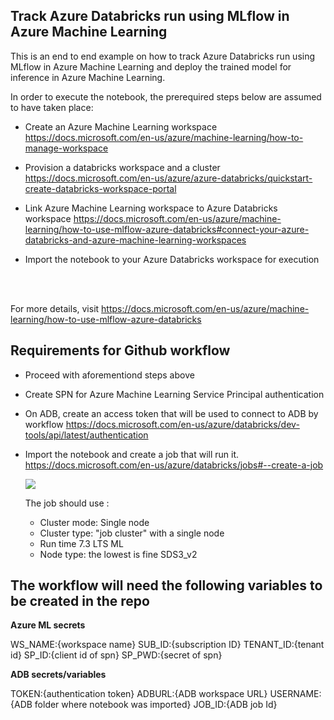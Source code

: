 ## Track Azure Databricks run using MLflow in Azure Machine Learning

This is an end to end example on how to track Azure Databricks run using MLflow in Azure Machine Learning and deploy the trained model for inference  in Azure Machine Learning.

In order to execute the notebook, the prerequired steps below are assumed to have taken place:

 * Create an Azure Machine Learning workspace https://docs.microsoft.com/en-us/azure/machine-learning/how-to-manage-workspace
 * Provision a databricks workspace and a cluster  https://docs.microsoft.com/en-us/azure/azure-databricks/quickstart-create-databricks-workspace-portal


 * Link Azure Machine Learning workspace to Azure Databricks workspace https://docs.microsoft.com/en-us/azure/machine-learning/how-to-use-mlflow-azure-databricks#connect-your-azure-databricks-and-azure-machine-learning-workspaces

 * Import the notebook to your Azure Databricks workspace for execution
<br>
<br>

 For more details, visit https://docs.microsoft.com/en-us/azure/machine-learning/how-to-use-mlflow-azure-databricks

## Requirements for Github workflow

* Proceed with aforementiond steps above
* Create SPN for Azure Machine Learning Service Principal authentication

* On ADB, create an access token that will be used to connect to ADB by workflow https://docs.microsoft.com/en-us/azure/databricks/dev-tools/api/latest/authentication
* Import the notebook and create a job that will run it.  https://docs.microsoft.com/en-us/azure/databricks/jobs#--create-a-job

    <img stlyle='margin:20px;width:20px'
src='https://testmlposte.blob.core.windows.net/cmcaptures/dbci_job.PNG'>

  The job should use :
  * Cluster mode: Single node
  * Cluster type: "job cluster" with a single node  
  * Run time 7.3 LTS ML
  * Node type: the lowest is fine SDS3_v2



 ## The workflow will need the following variables to be created in the repo

 **Azure ML secrets**

WS_NAME:{workspace name} 
SUB_ID:{subscription ID} 
TENANT_ID:{tenant id} 
SP_ID:{client id of spn} 
SP_PWD:{secret of spn} 

**ADB secrets/variables**

TOKEN:{authentication token}
ADBURL:{ADB workspace URL} 
USERNAME:{ADB folder where notebook was imported}
JOB_ID:{ADB job Id} 
  